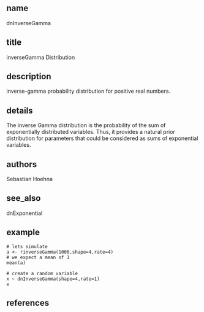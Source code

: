 ## name
dnInverseGamma
## title
inverseGamma Distribution
## description
inverse-gamma probability distribution for positive real numbers.
## details
The inverse Gamma distribution is the probability of the sum of exponentially distributed variables. Thus, it provides a natural prior distribution for parameters that could be considered as sums of exponential variables.
## authors
Sebastian Hoehna
## see_also
dnExponential
## example
	# lets simulate
	a <- rinverseGamma(1000,shape=4,rate=4)
	# we expect a mean of 1
	mean(a)
	
	# create a random variable
	x ~ dnInverseGamma(shape=4,rate=1)
	x
	
## references
